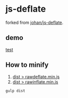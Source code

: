# js-deflate

forked from [johan/js-deflate](https://github.com/johan/js-deflate).

## demo

[test](https://itozyun.github.io/js-deflate/)

## How to minify

1. [dist > rawdeflate.min.js](./dist/rawdeflate.min.js)
2. [dist > rawinflate.min.js](./dist/rawinflate.min.js)

~~~bat
gulp dist
~~~